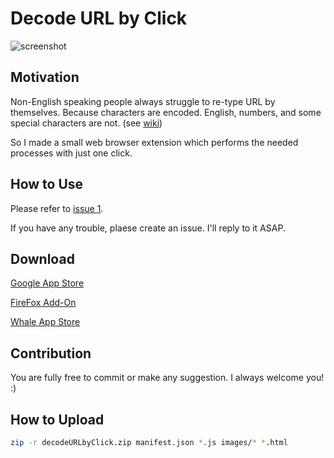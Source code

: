 # Decode URL by Click

![screenshot](https://github.com/roeniss/decodeURLbyClick-extension/blob/master/resources/screenshot_1280x800.jpg?raw=true)

## Motivation

Non-English speaking people always struggle to re-type URL by themselves. Because characters are encoded. English, numbers, and some special characters are not. (see [wiki](https://en.wikipedia.org/wiki/Percent-encoding))

So I made a small web browser extension which performs the needed processes with just one click.

## How to Use

Please refer to [issue 1](https://github.com/roeniss/decodeURLbyClick-extension/issues/1).

If you have any trouble, plaese create an issue. I'll reply to it ASAP.

## Download

[Google App Store](https://chrome.google.com/webstore/detail/decode-url-by-click/mahkjonofhhakemoelnblidpijhjhabk)

[FireFox Add-On](https://addons.mozilla.org/firefox/addon/decode-url-by-click/)

[Whale App Store](https://store.whale.naver.com/developers/edit/hkcficghoakbcnmefcloaelnancdmlli)

## Contribution

You are fully free to commit or make any suggestion. I always welcome you! :)

## How to Upload

```sh
zip -r decodeURLbyClick.zip manifest.json *.js images/* *.html
```
